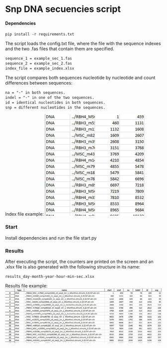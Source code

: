 # Snp DNA secuencies script

#### Dependencies
```
pip install -r requirements.txt
```
The script loads the config.txt file, where the file with the sequence indexes and the two .fas files that contain them are specified.
```
sequence_1 = example_sec_1.fas
sequence_2 = example_sec_2.fas
index_file = example_index.xlsx
```
The script compares both sequences nucleotide by nucleotide and count differences between sequences:
```
na = "-" in both sequences.
indel = "-" in one of the two sequences.
id = identical nucleotides in both sequences.
snp = different nucleotides in the sequences.
```
Index file example:
![Image text](https://github.com/eliasprost/snp-dna-secuencies/blob/main/input_index_example.JPG)

### Start
Install dependencies and run the file start.py
### Results
After executing the script, the counters are printed on the screen and an .xlsx file is also generated with the following structure in its name:
```
results_day-month-year-hour-min-sec.xlsx
```
Results file example:
![Image text](https://github.com/eliasprost/snp-dna-secuencies/blob/main/results_example.JPG)
